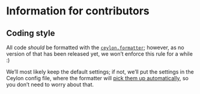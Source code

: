 Information for contributors
============================

Coding style
------------
All code *should* be formatted with the [`ceylon.formatter`](https://github.com/lucaswerkmeister/ceylon.formatter);
however, as no version of that has been released yet, we won’t enforce this rule for a while :)

We’ll most likely keep the default settings;
if not, we’ll put the settings in the Ceylon config file, where the formatter will [pick them up automatically](https://github.com/lucaswerkmeister/ceylon.formatter/issues/32), so you don’t need to worry about that.
